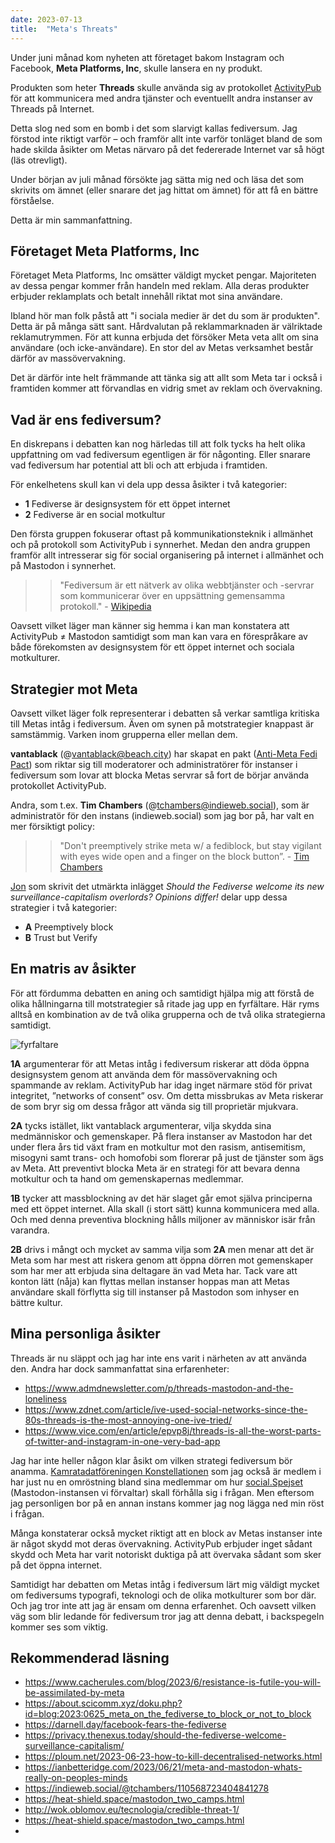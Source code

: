 ```yaml
---
date: 2023-07-13
title:  "Meta's Threats"
---
```

Under juni månad kom nyheten att företaget bakom Instagram och Facebook, **Meta Platforms, Inc**, skulle lansera en ny produkt.

Produkten som heter **Threads** skulle använda sig av protokollet [ActivityPub](https://activitypub.rocks/) för att kommunicera med andra tjänster och eventuellt andra instanser av Threads på Internet.

Detta slog ned som en bomb i det som slarvigt kallas fediversum. Jag förstod inte riktigt varför – och framför allt inte varför tonläget bland de som hade skilda åsikter om Metas närvaro på det federerade Internet var så högt (läs otrevligt).

Under början av juli månad försökte jag sätta mig ned och läsa det som skrivits om ämnet (eller snarare det jag hittat om ämnet) för att få en bättre förståelse.

Detta är min sammanfattning.

## Företaget Meta Platforms, Inc

Företaget Meta Platforms, Inc omsätter väldigt mycket pengar. Majoriteten av dessa pengar kommer från  handeln med reklam. Alla deras produkter erbjuder reklamplats och betalt innehåll riktat mot sina användare.

Ibland hör man folk påstå att "i sociala medier är det du som är produkten". Detta är på många sätt sant. Hårdvalutan på reklammarknaden är välriktade reklamutrymmen. För att kunna erbjuda det försöker Meta veta allt om sina användare (och icke-användare). En stor del av Metas verksamhet består därför av massövervakning.

Det är därför inte helt främmande att tänka sig att allt som Meta tar i också i framtiden kommer att förvandlas en vidrig smet av reklam och övervakning.

## Vad är ens fediversum?

En diskrepans i debatten kan nog härledas till att folk tycks ha helt olika uppfattning om vad fediversum egentligen är för någonting. Eller snarare vad fediversum har potential att bli och att erbjuda i framtiden.

För enkelhetens skull kan vi dela upp dessa åsikter i två kategorier:

- **1** Fediverse är designsystem för ett öppet internet
- **2** Fediverse är en social motkultur

Den första gruppen fokuserar oftast på kommunikationsteknik i allmänhet och på protokoll som ActivityPub i synnerhet. Medan den andra gruppen framför allt intresserar sig för social organisering på internet i allmänhet och på Mastodon i synnerhet.

>> "Fediversum är ett nätverk av olika webbtjänster och -servrar som kommunicerar över en uppsättning gemensamma protokoll." - [Wikipedia](https://sv.wikipedia.org/wiki/Fediversum)

Oavsett vilket läger man känner sig hemma i kan man konstatera att ActivityPub ≠ Mastodon samtidigt som man kan vara en förespråkare av både förekomsten av designsystem för ett öppet internet och sociala motkulturer.

## Strategier mot Meta

Oavsett vilket läger folk representerar i debatten så verkar samtliga kritiska till Metas intåg i fediversum. Även om synen på motstrategier knappast är samstämmig. Varken inom grupperna eller mellan dem.

**vantablack** (@vantablack@beach.city) har skapat en pakt ([Anti-Meta Fedi Pact](https://fedipact.online/)) som riktar sig till moderatorer och administratörer för instanser i fediversum som lovar att blocka Metas servrar så fort de börjar använda protokollet ActivityPub.

Andra, som t.ex. **Tim Chambers** (@tchambers@indieweb.social), som är administratör för den instans (indieweb.social) som jag bor på, har valt en mer försiktigt policy:

>> "Don't preemptively strike meta w/ a fediblock, but stay vigilant with eyes wide open and a finger on the block button”. - [Tim Chambers](https://indieweb.social/@tchambers/110568723404841278)

[Jon](https://privacy.thenexus.today/should-the-fediverse-welcome-surveillance-capitalism/) som skrivit det utmärkta inlägget *Should the Fediverse welcome its new surveillance-capitalism overlords? Opinions differ!* delar upp dessa strategier i två kategorier:

- **A** Preemptively block
- **B** Trust but Verify

## En matris av åsikter

För att fördumma debatten en aning och samtidigt hjälpa mig att förstå de olika hållningarna till motstrategier så ritade jag upp en fyrfältare. Här ryms alltså en kombination av de två olika grupperna och de två olika strategierna samtidigt.

![fyrfaltare](/fyrfaltare.svg)

**1A** argumenterar för att Metas intåg i fediversum riskerar att döda öppna designsystem genom att använda dem för massövervakning och spammande av reklam. ActivityPub har idag inget närmare stöd för privat integritet, ”networks of consent” osv. Om detta missbrukas av Meta riskerar de som bryr sig om dessa frågor att vända sig till proprietär mjukvara.

**2A** tycks istället, likt vantablack argumenterar, vilja skydda sina medmänniskor och gemenskaper. På flera instanser av Mastodon har det under flera års tid växt fram en motkultur mot den rasism, antisemitism, misogyni samt trans- och homofobi som florerar på just de tjänster som ägs av Meta. Att preventivt blocka Meta är en strategi för att bevara denna motkultur och ta hand om gemenskapernas medlemmar.

**1B** tycker att massblockning av det här slaget går emot själva principerna med ett öppet internet. Alla skall (i stort sätt) kunna kommunicera med alla. Och med denna preventiva blockning hålls miljoner av människor isär från varandra.

**2B** drivs i mångt och mycket av samma vilja som **2A** men menar att det är Meta som har mest att riskera genom att öppna dörren mot gemenskaper som har mer att erbjuda sina deltagare än vad Meta har. Tack vare att konton lätt (nåja) kan flyttas mellan instanser hoppas man att Metas användare skall förflytta sig till instanser på Mastodon som inhyser en bättre kultur.

## Mina personliga åsikter

Threads är nu släppt och jag har inte ens varit i närheten av att använda den. Andra har dock sammanfattat sina erfarenheter:
- https://www.admdnewsletter.com/p/threads-mastodon-and-the-loneliness
- https://www.zdnet.com/article/ive-used-social-networks-since-the-80s-threads-is-the-most-annoying-one-ive-tried/
- https://www.vice.com/en/article/epvp8j/threads-is-all-the-worst-parts-of-twitter-and-instagram-in-one-very-bad-app

Jag har inte heller någon klar åsikt om vilken strategi fediversum bör anamma. [Kamratadatföreningen Konstellationen](https://konstellationen.org/) som jag också är medlem i har just nu en omröstning bland sina medlemmar om hur [social.Spejset](https://social.spejset.org/) (Mastodon-instansen vi förvaltar) skall förhålla sig i frågan. Men eftersom jag personligen bor på en annan instans kommer jag nog lägga ned min röst i frågan.

Många konstaterar också mycket riktigt att en block av Metas instanser inte är något skydd mot deras övervakning. ActivityPub erbjuder inget sådant skydd och Meta har varit notoriskt duktiga på att övervaka sådant som sker på det öppna internet.

Samtidigt har debatten om Metas intåg i fediversum lärt mig väldigt mycket om fediversums typografi, teknologi och de olika motkulturer som bor där. Och jag tror inte att jag är ensam om denna erfarenhet. Och oavsett vilken väg som blir ledande för fediversum tror jag att denna debatt, i backspegeln kommer ses som viktig.

## Rekommenderad läsning

- https://www.cacherules.com/blog/2023/6/resistance-is-futile-you-will-be-assimilated-by-meta
- https://about.scicomm.xyz/doku.php?id=blog:2023:0625_meta_on_the_fediverse_to_block_or_not_to_block
- https://darnell.day/facebook-fears-the-fediverse
- https://privacy.thenexus.today/should-the-fediverse-welcome-surveillance-capitalism/
- https://ploum.net/2023-06-23-how-to-kill-decentralised-networks.html
- https://ianbetteridge.com/2023/06/21/meta-and-mastodon-whats-really-on-peoples-minds
- https://indieweb.social/@tchambers/110568723404841278
- https://heat-shield.space/mastodon_two_camps.html
- http://wok.oblomov.eu/tecnologia/credible-threat-1/
- https://heat-shield.space/mastodon_two_camps.html
- 